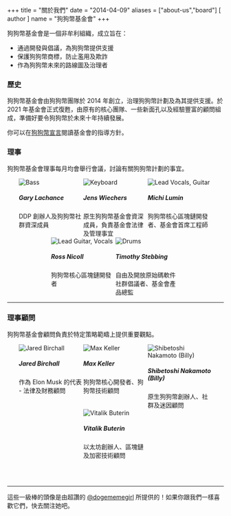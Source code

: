 +++
title = "關於我們"
date = "2014-04-09"
aliases = ["about-us","board"]
[ author ]
  name = "狗狗幣基金會"
+++

狗狗幣基金會是一個非牟利組織，成立旨在：

* 通過開發與倡議，為狗狗幣提供支援
* 保護狗狗幣商標，防止濫用及欺詐
* 作為狗狗幣未來的路線圖及治理者

### 歷史

狗狗幣基金會由狗狗幣團隊於 2014 年創立，治理狗狗幣計劃及為其提供支援。於 2021 年基金會正式復甦，由原有的核心團隊、一些新面孔以及經驗豐富的顧問組成，準備好要令狗狗幣於未來十年持續發展。

你可以在[狗狗幣宣言](/manifesto)閱讀基金會的指導方針。

### 理事

狗狗幣基金會理事每月均會舉行會議，討論有關狗狗幣計劃的事宜。

<div style="display: flex; flex-flow: row wrap; justify-content: center;">

<div style="display: inline-box; width: 150px;">
<img title='Bass' style="margin: auto; max-width:150px;" class="circle" src="https://foundation.dogecoin.com/gary.jpg"/>
<h5>Gary Lachance</h5>
DDP 創辦人及狗狗幣社群資深成員
</div>

<div style="display: inline-box; width: 150px;">
<img title='Keyboard' style="margin: auto; max-width:150px;" class="circle" src="https://foundation.dogecoin.com/jens.jpg"/>
<h5>Jens Wiechers</h5> 
原生狗狗幣基金會資深成員，負責基金會法律及管理事宜
</div>

<div style="display: inline-box; width: 150px;">
<img title='Lead Vocals, Guitar' style="margin: auto; max-width:150px;" class="circle" src="https://foundation.dogecoin.com/michi.jpg"/>
<h5>Michi Lumin</h5> 
狗狗幣核心區塊鏈開發者、基金會首席工程師
</div>

<div style="display: inline-box; width: 150px;">
<img title='Lead Guitar, Vocals' style="margin: auto; max-width:150px;" class="circle" src="https://foundation.dogecoin.com/ross.jpg"/>
<h5>Ross Nicoll</h5>
狗狗幣核心區塊鏈開發者
</div>

<div style="display: inline-box; width: 150px;">
<img title='Drums' style="margin: auto; max-width:150px;" class="circle" src="https://foundation.dogecoin.com/pomke.jpg"/>
<h5>Timothy Stebbing</h5> 
自由及開放原始碼軟件社群倡議者、基金會產品總監
</div>

</div>

---

### 理事顧問

狗狗幣基金會顧問負責於特定策略範疇上提供重要觀點。

<div style="display: flex; flex-flow: row wrap; justify-content: center;">

<div style="display: inline-box; width: 150px;"> <img title='Jared
Birchall' style="margin: auto; max-width:150px;" class="circle"
src="https://foundation.dogecoin.com/jared.jpg"/> <h5>Jared Birchall</h5> 作為 Elon Musk 的代表
- 法律及財務顧問</div>

<div style="display: inline-box; width: 150px;"> <img title='Max
Keller' style="margin: auto; max-width:150px;" class="circle"
src="https://foundation.dogecoin.com/max.jpg"/> <h5>Max Keller</h5> 狗狗幣核心開發者、狗狗幣技術顧問</div>


<div style="display: inline-box; width: 150px;"> <img
title='Shibetoshi Nakamoto (Billy)' style="margin: auto;
max-width:150px;" class="circle" src="https://foundation.dogecoin.com/billy.jpg"/> <h5>Shibetoshi
Nakamoto (Billy)</h5> 原生狗狗幣創辦人、社群及迷因顧問</div>

<div style="display: inline-box; width: 150px;"> <img title='Vitalik
Buterin' style="margin: auto; max-width:150px;" class="circle"
src="https://foundation.dogecoin.com/vitalik.jpg"/> <h5>Vitalik Buterin</h5> 以太坊創辦人、區塊鏈及加密技術顧問</div>

</div>

</br></br>

--- 

這些一級棒的頭像是由超讚的 [@dogememegirl](https://twitter.com/Dogememegirl) 所提供的！如果你跟我們一樣喜歡它們，快去關注她吧。
